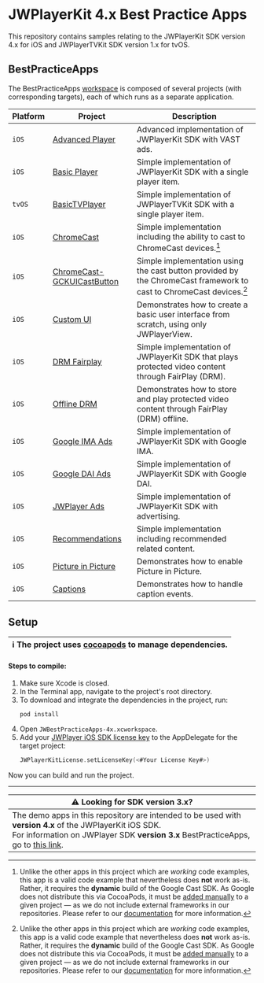 # JWPlayerKit 4.x Best Practice Apps

This repository contains samples relating to the JWPlayerKit SDK version 4.x for iOS and JWPlayerTVKit SDK version 1.x for tvOS. 

## BestPracticeApps

The BestPracticeApps [workspace](https://developer.apple.com/documentation/xcode/managing-multiple-projects-and-their-dependencies) is composed of several projects (with corresponding targets), each of which runs as a separate application.

|Platform | Project | Description|
| ------------- | ------------- | ------------- |
|`iOS`|[Advanced Player](https://github.com/jwplayer/jwplayer-ios-bestPracticeApps/tree/main/JWBestPracticeApps/AdvancedPlayer) | Advanced implementation of JWPlayerKit SDK with VAST ads. |
|`iOS`|[Basic Player](https://github.com/jwplayer/jwplayer-ios-bestPracticeApps/tree/main/JWBestPracticeApps/BasicPlayer) | Simple implementation of JWPlayerKit SDK with a single player item. |
|`tvOS`|[BasicTVPlayer](https://github.com/jwplayer/jwplayer-ios-bestPracticeApps/tree/main/JWBestPracticeApps/BasicTVPlayer) | Simple implementation of JWPlayerTVKit SDK with a single player item. |
|`iOS`|[ChromeCast](https://github.com/jwplayer/jwplayer-ios-bestPracticeApps/tree/main/JWBestPracticeApps/ChromeCast) | Simple implementation including the ability to cast to ChromeCast devices.[^chromecastDisclaimer]  |
|`iOS`|[ChromeCast-GCKUICastButton](https://github.com/jwplayer/jwplayer-ios-bestPracticeApps/tree/main/JWBestPracticeApps/Chromecast-GCKUICastButton) | Simple implementation using the cast button provided by the ChromeCast framework to cast to ChromeCast devices.[^chromecastDisclaimer] |
|`iOS`|[Custom UI](https://github.com/jwplayer/jwplayer-ios-bestPracticeApps/tree/main/JWBestPracticeApps/Custom%20UI) | Demonstrates how to create a basic user interface from scratch, using only JWPlayerView. |
|`iOS`|[DRM Fairplay](https://github.com/jwplayer/jwplayer-ios-bestPracticeApps/tree/main/JWBestPracticeApps/DRM%20Fairplay#drm-fairplay---best-practices-app)  | Simple implementation of JWPlayerKit SDK that plays protected video content through FairPlay (DRM). |
|`iOS`|[Offline DRM](https://github.com/jwplayer/jwplayer-ios-bestPracticeApps/tree/main/JWBestPracticeApps/Offline%20DRM#offline-drm---best-practices-app) | Demonstrates how to store and play protected video content through FairPlay (DRM) offline. |
|`iOS`|[Google IMA Ads](https://github.com/jwplayer/jwplayer-ios-bestPracticeApps/tree/main/JWBestPracticeApps/Google%20IMA%20Ads#google-ima-ads---best-practices-app) | Simple implementation of JWPlayerKit SDK with Google IMA. |
|`iOS`|[Google DAI Ads](https://github.com/jwplayer/jwplayer-ios-bestPracticeApps/tree/main/JWBestPracticeApps/Google%20DAI%20Ads#google-dai-ads---best-practices-app) | Simple implementation of JWPlayerKit SDK with Google DAI. |
|`iOS`|[JWPlayer Ads](https://github.com/jwplayer/jwplayer-ios-bestPracticeApps/tree/main/JWBestPracticeApps/JWPlayer%20Ads#jwplayer-ads---best-practices-app) | Simple implementation of JWPlayerKit SDK with advertising. |
|`iOS`|[Recommendations](https://github.com/jwplayer/jwplayer-ios-bestPracticeApps/tree/main/JWBestPracticeApps/Recommendations) | Simple implementation including recommended related content. |
|`iOS`|[Picture in Picture](https://github.com/jwplayer/jwplayer-ios-bestPracticeApps/tree/main/JWBestPracticeApps/Picture%20in%20Picture) | Demonstrates how to enable Picture in Picture. |
|`iOS`|[Captions](https://github.com/jwplayer/jwplayer-ios-bestPracticeApps/tree/main/JWBestPracticeApps/Captions) | Demonstrates how to handle caption events. |

[^chromecastDisclaimer]: Unlike the other apps in this project which are *working* code examples, this app is a valid code example that nevertheless does **not** work as-is. 
Rather, it requires the **dynamic** build of the Google Cast SDK. As Google does not distribute this via CocoaPods, it must be [added manually](https://developers.google.com/cast/docs/ios_sender#manual_setup) to a given project — as we do not include external frameworks in our repositories. Please refer to our [documentation](https://developer.jwplayer.com/jwplayer/docs/ios-enable-casting-to-chromecast-devices) for more information.

## Setup

| :information_source: The project uses [cocoapods](https://guides.cocoapods.org/using/getting-started.html) to manage dependencies. |
|-|

#### Steps to compile:
1. Make sure Xcode is closed.
1. In the Terminal app, navigate to the project's root directory.
1. To download and integrate the dependencies in the project, run: 
    ```console
    pod install
    ```
1. Open `JWBestPracticeApps-4x.xcworkspace`.
1. Add your [JWPlayer iOS SDK license key](https://support.jwplayer.com/articles/android-and-ios-sdk-reference#:~:text=HOW%20DO%20I%20GET%20THE%20IOS%20OR%20ANDROID%20SDK%3F%20HOW%20DO%20I%20USE%20THE%20SDKS%3F) to the AppDelegate for the target project:
    ```swift 
    JWPlayerKitLicense.setLicenseKey(<#Your License Key#>)
    ```
Now you can build and run the project.

---
| :warning: Looking for SDK version 3.x?  | 
|-|
| The demo apps in this repository are intended to be used with **version 4.x** of the JWPlayerKit iOS SDK. <br> For information on JWPlayer SDK **version 3.x** BestPracticeApps, go to [this link](https://github.com/jwplayer/jwplayer-ios-bestPracticeApps/tree/main-v3/). | 

